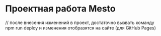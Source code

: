 # Проектная работа Mesto

// после внесения изменений в проект, достаточно вызвать команду npm run deploy и изменения отобразятся на сайте (для GitHub Pages)

